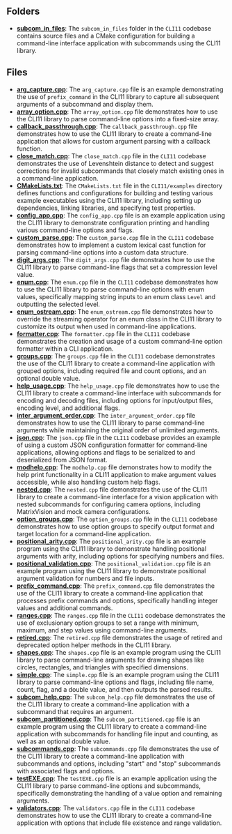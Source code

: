 ## Folders
- **[subcom_in_files](examples/subcom_in_files.driver.md)**: The `subcom_in_files` folder in the `CLI11` codebase contains source files and a CMake configuration for building a command-line interface application with subcommands using the CLI11 library.

## Files
- **[arg_capture.cpp](examples/arg_capture.cpp.driver.md)**: The `arg_capture.cpp` file is an example demonstrating the use of `prefix_command` in the CLI11 library to capture all subsequent arguments of a subcommand and display them.
- **[array_option.cpp](examples/array_option.cpp.driver.md)**: The `array_option.cpp` file demonstrates how to use the CLI11 library to parse command-line options into a fixed-size array.
- **[callback_passthrough.cpp](examples/callback_passthrough.cpp.driver.md)**: The `callback_passthrough.cpp` file demonstrates how to use the CLI11 library to create a command-line application that allows for custom argument parsing with a callback function.
- **[close_match.cpp](examples/close_match.cpp.driver.md)**: The `close_match.cpp` file in the `CLI11` codebase demonstrates the use of Levenshtein distance to detect and suggest corrections for invalid subcommands that closely match existing ones in a command-line application.
- **[CMakeLists.txt](examples/CMakeLists.txt.driver.md)**: The `CMakeLists.txt` file in the `CLI11/examples` directory defines functions and configurations for building and testing various example executables using the CLI11 library, including setting up dependencies, linking libraries, and specifying test properties.
- **[config_app.cpp](examples/config_app.cpp.driver.md)**: The `config_app.cpp` file is an example application using the CLI11 library to demonstrate configuration printing and handling various command-line options and flags.
- **[custom_parse.cpp](examples/custom_parse.cpp.driver.md)**: The `custom_parse.cpp` file in the `CLI11` codebase demonstrates how to implement a custom lexical cast function for parsing command-line options into a custom data structure.
- **[digit_args.cpp](examples/digit_args.cpp.driver.md)**: The `digit_args.cpp` file demonstrates how to use the CLI11 library to parse command-line flags that set a compression level value.
- **[enum.cpp](examples/enum.cpp.driver.md)**: The `enum.cpp` file in the `CLI11` codebase demonstrates how to use the CLI11 library to parse command-line options with enum values, specifically mapping string inputs to an enum class `Level` and outputting the selected level.
- **[enum_ostream.cpp](examples/enum_ostream.cpp.driver.md)**: The `enum_ostream.cpp` file demonstrates how to override the streaming operator for an enum class in the CLI11 library to customize its output when used in command-line applications.
- **[formatter.cpp](examples/formatter.cpp.driver.md)**: The `formatter.cpp` file in the `CLI11` codebase demonstrates the creation and usage of a custom command-line option formatter within a CLI application.
- **[groups.cpp](examples/groups.cpp.driver.md)**: The `groups.cpp` file in the `CLI11` codebase demonstrates the use of the CLI11 library to create a command-line application with grouped options, including required file and count options, and an optional double value.
- **[help_usage.cpp](examples/help_usage.cpp.driver.md)**: The `help_usage.cpp` file demonstrates how to use the CLI11 library to create a command-line interface with subcommands for encoding and decoding files, including options for input/output files, encoding level, and additional flags.
- **[inter_argument_order.cpp](examples/inter_argument_order.cpp.driver.md)**: The `inter_argument_order.cpp` file demonstrates how to use the CLI11 library to parse command-line arguments while maintaining the original order of unlimited arguments.
- **[json.cpp](examples/json.cpp.driver.md)**: The `json.cpp` file in the `CLI11` codebase provides an example of using a custom JSON configuration formatter for command-line applications, allowing options and flags to be serialized to and deserialized from JSON format.
- **[modhelp.cpp](examples/modhelp.cpp.driver.md)**: The `modhelp.cpp` file demonstrates how to modify the help print functionality in a CLI11 application to make argument values accessible, while also handling custom help flags.
- **[nested.cpp](examples/nested.cpp.driver.md)**: The `nested.cpp` file demonstrates the use of the CLI11 library to create a command-line interface for a vision application with nested subcommands for configuring camera options, including MatrixVision and mock camera configurations.
- **[option_groups.cpp](examples/option_groups.cpp.driver.md)**: The `option_groups.cpp` file in the `CLI11` codebase demonstrates how to use option groups to specify output format and target location for a command-line application.
- **[positional_arity.cpp](examples/positional_arity.cpp.driver.md)**: The `positional_arity.cpp` file is an example program using the CLI11 library to demonstrate handling positional arguments with arity, including options for specifying numbers and files.
- **[positional_validation.cpp](examples/positional_validation.cpp.driver.md)**: The `positional_validation.cpp` file is an example program using the CLI11 library to demonstrate positional argument validation for numbers and file inputs.
- **[prefix_command.cpp](examples/prefix_command.cpp.driver.md)**: The `prefix_command.cpp` file demonstrates the use of the CLI11 library to create a command-line application that processes prefix commands and options, specifically handling integer values and additional commands.
- **[ranges.cpp](examples/ranges.cpp.driver.md)**: The `ranges.cpp` file in the `CLI11` codebase demonstrates the use of exclusionary option groups to set a range with minimum, maximum, and step values using command-line arguments.
- **[retired.cpp](examples/retired.cpp.driver.md)**: The `retired.cpp` file demonstrates the usage of retired and deprecated option helper methods in the CLI11 library.
- **[shapes.cpp](examples/shapes.cpp.driver.md)**: The `shapes.cpp` file is an example program using the CLI11 library to parse command-line arguments for drawing shapes like circles, rectangles, and triangles with specified dimensions.
- **[simple.cpp](examples/simple.cpp.driver.md)**: The `simple.cpp` file is an example program using the CLI11 library to parse command-line options and flags, including file name, count, flag, and a double value, and then outputs the parsed results.
- **[subcom_help.cpp](examples/subcom_help.cpp.driver.md)**: The `subcom_help.cpp` file demonstrates the use of the CLI11 library to create a command-line application with a subcommand that requires an argument.
- **[subcom_partitioned.cpp](examples/subcom_partitioned.cpp.driver.md)**: The `subcom_partitioned.cpp` file is an example program using the CLI11 library to create a command-line application with subcommands for handling file input and counting, as well as an optional double value.
- **[subcommands.cpp](examples/subcommands.cpp.driver.md)**: The `subcommands.cpp` file demonstrates the use of the CLI11 library to create a command-line application with subcommands and options, including "start" and "stop" subcommands with associated flags and options.
- **[testEXE.cpp](examples/testEXE.cpp.driver.md)**: The `testEXE.cpp` file is an example application using the CLI11 library to parse command-line options and subcommands, specifically demonstrating the handling of a value option and remaining arguments.
- **[validators.cpp](examples/validators.cpp.driver.md)**: The `validators.cpp` file in the `CLI11` codebase demonstrates how to use the CLI11 library to create a command-line application with options that include file existence and range validation.
